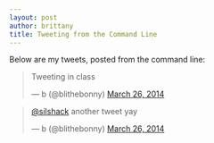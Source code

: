 ```yaml
---
layout: post
author: brittany
title: Tweeting from the Command Line
---
```


Below are my tweets, posted from the command line:

<blockquote class="twitter-tweet" lang="en"><p>Tweeting in class</p>&mdash; b (@blithebonny) <a href="https://twitter.com/blithebonny/statuses/448867161130684416">March 26, 2014</a></blockquote>
<script async src="//platform.twitter.com/widgets.js" charset="utf-8"></script>

<blockquote class="twitter-tweet" lang="en"><p><a href="https://twitter.com/silshack">@silshack</a> another tweet yay</p>&mdash; b (@blithebonny) <a href="https://twitter.com/blithebonny/statuses/448867546260070402">March 26, 2014</a></blockquote>
<script async src="//platform.twitter.com/widgets.js" charset="utf-8"></script>

